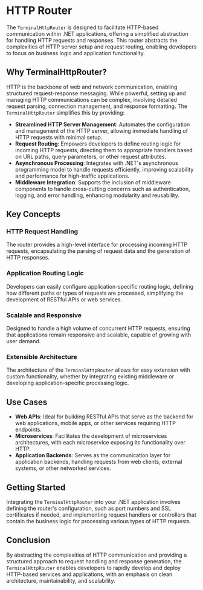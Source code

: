 # HTTP Router

The `TerminalHttpRouter` is designed to facilitate HTTP-based communication within .NET applications, offering a simplified abstraction for handling HTTP requests and responses. This router abstracts the complexities of HTTP server setup and request routing, enabling developers to focus on business logic and application functionality.

## Why TerminalHttpRouter?

HTTP is the backbone of web and network communication, enabling structured request-response messaging. While powerful, setting up and managing HTTP communications can be complex, involving detailed request parsing, connection management, and response formatting. The `TerminalHttpRouter` simplifies this by providing:

- **Streamlined HTTP Server Management**: Automates the configuration and management of the HTTP server, allowing immediate handling of HTTP requests with minimal setup.
- **Request Routing**: Empowers developers to define routing logic for incoming HTTP requests, directing them to appropriate handlers based on URL paths, query parameters, or other request attributes.
- **Asynchronous Processing**: Integrates with .NET's asynchronous programming model to handle requests efficiently, improving scalability and performance for high-traffic applications.
- **Middleware Integration**: Supports the inclusion of middleware components to handle cross-cutting concerns such as authentication, logging, and error handling, enhancing modularity and reusability.

## Key Concepts

### HTTP Request Handling

The router provides a high-level interface for processing incoming HTTP requests, encapsulating the parsing of request data and the generation of HTTP responses.

### Application Routing Logic

Developers can easily configure application-specific routing logic, defining how different paths or types of requests are processed, simplifying the development of RESTful APIs or web services.

### Scalable and Responsive

Designed to handle a high volume of concurrent HTTP requests, ensuring that applications remain responsive and scalable, capable of growing with user demand.

### Extensible Architecture

The architecture of the `TerminalHttpRouter` allows for easy extension with custom functionality, whether by integrating existing middleware or developing application-specific processing logic.

## Use Cases

- **Web APIs**: Ideal for building RESTful APIs that serve as the backend for web applications, mobile apps, or other services requiring HTTP endpoints.
- **Microservices**: Facilitates the development of microservices architectures, with each microservice exposing its functionality over HTTP.
- **Application Backends**: Serves as the communication layer for application backends, handling requests from web clients, external systems, or other networked services.

## Getting Started

Integrating the `TerminalHttpRouter` into your .NET application involves defining the router's configuration, such as port numbers and SSL certificates if needed, and implementing request handlers or controllers that contain the business logic for processing various types of HTTP requests.

## Conclusion

By abstracting the complexities of HTTP communication and providing a structured approach to request handling and response generation, the `TerminalHttpRouter` enables developers to rapidly develop and deploy HTTP-based services and applications, with an emphasis on clean architecture, maintainability, and scalability.
